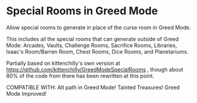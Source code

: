 # Special Rooms in Greed Mode
Allow special rooms to generate in place of the curse room in Greed Mode.

This includes all the special rooms that can generate outside of Greed Mode: Arcades, Vaults, Challenge Rooms, Sacrifice Rooms, Libraries, Isaac's Room/Barren Room, Chest Rooms, Dice Rooms, and Planetariums.

Partially based on kittenchilly's own version at https://github.com/kittenchilly/GreedModeSpecialRooms , though about 80% of the code from there has been rewritten at this point.

COMPATIBLE WITH:
Alt path in Greed Mode!
Tainted Treasures!
Greed Mode Improved!
